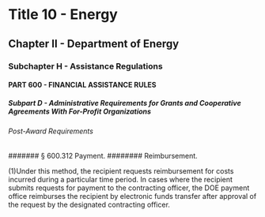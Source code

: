 
# Title 10 - Energy
## Chapter II - Department of Energy
### Subchapter H - Assistance Regulations
#### PART 600 - FINANCIAL ASSISTANCE RULES
##### Subpart D - Administrative Requirements for Grants and Cooperative Agreements With For-Profit Organizations
###### Post-Award Requirements
####### § 600.312 Payment.
######## Reimbursement.

(1)Under this method, the recipient requests reimbursement for costs incurred during a particular time period. In cases where the recipient submits requests for payment to the contracting officer, the DOE payment office reimburses the recipient by electronic funds transfer after approval of the request by the designated contracting officer.
